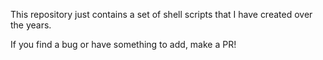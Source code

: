 This repository just contains a set of shell scripts that I have created over the years.

If you find a bug or have something to add, make a PR!
